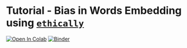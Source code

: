 # Tutorial - Bias in Words Embedding using [`ethically`](https://docs.ethically.ai)

[![Open In Colab](https://colab.research.google.com/assets/colab-badge.svg)](https://colab.research.google.com/github/EthicallyAI/words-embedding/blob/master/tutorial-bias-words-embedding.ipynb)
[![Binder](https://mybinder.org/badge_logo.svg)](https://mybinder.org/v2/gh/EthicallyAI/words-embedding/master?filepath=tutorial-bias-words-embedding.ipynb)
